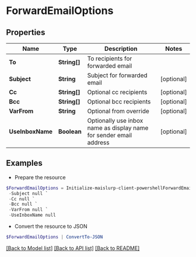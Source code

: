 # ForwardEmailOptions
## Properties

Name | Type | Description | Notes
------------ | ------------- | ------------- | -------------
**To** | **String[]** | To recipients for forwarded email | 
**Subject** | **String** | Subject for forwarded email | [optional] 
**Cc** | **String[]** | Optional cc recipients | [optional] 
**Bcc** | **String[]** | Optional bcc recipients | [optional] 
**VarFrom** | **String** | Optional from override | [optional] 
**UseInboxName** | **Boolean** | Optionally use inbox name as display name for sender email address | [optional] 

## Examples

- Prepare the resource
```powershell
$ForwardEmailOptions = Initialize-maislurp-client-powershellForwardEmailOptions  -To null `
 -Subject null `
 -Cc null `
 -Bcc null `
 -VarFrom null `
 -UseInboxName null
```

- Convert the resource to JSON
```powershell
$ForwardEmailOptions | ConvertTo-JSON
```

[[Back to Model list]](../README#documentation-for-models) [[Back to API list]](../README#documentation-for-api-endpoints) [[Back to README]](../README)

